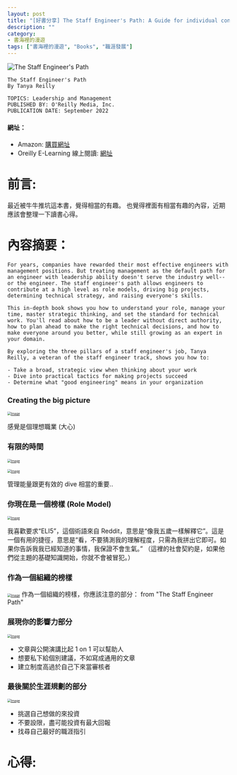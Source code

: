```yaml
---
layout: post
title: "[好書分享] The Staff Engineer's Path: A Guide for individual contributors navigating growth and change"
description: ""
category: 
- 書海裡的漫遊
tags: ["書海裡的漫遊", "Books", "職涯發展"]
---
```


![The Staff Engineer's Path](../images/2022/400w.jpeg)



```
The Staff Engineer's Path
By Tanya Reilly

TOPICS: Leadership and Management
PUBLISHED BY: O'Reilly Media, Inc.
PUBLICATION DATE: September 2022
```

#### 網址：

- Amazon: [購買網址](https://www.amazon.com/Staff-Engineers-Path-Individual-Contributors/dp/1098118731)
- Oreilly E-Learning 線上閱讀: [網址](https://learning.oreilly.com/library/view/the-staff-engineers/9781098118723/)

# 前言:

最近被牛牛推坑這本書，覺得相當的有趣。 也覺得裡面有相當有趣的內容，近期應該會整理一下讀書心得。



# 內容摘要：

```
For years, companies have rewarded their most effective engineers with management positions. But treating management as the default path for an engineer with leadership ability doesn't serve the industry well--or the engineer. The staff engineer's path allows engineers to contribute at a high level as role models, driving big projects, determining technical strategy, and raising everyone's skills.

This in-depth book shows you how to understand your role, manage your time, master strategic thinking, and set the standard for technical work. You'll read about how to be a leader without direct authority, how to plan ahead to make the right technical decisions, and how to make everyone around you better, while still growing as an expert in your domain.

By exploring the three pillars of a staff engineer's job, Tanya Reilly, a veteran of the staff engineer track, shows you how to:

- Take a broad, strategic view when thinking about your work
- Dive into practical tactics for making projects succeed
- Determine what "good engineering" means in your organization

```

### Creating the big picture

[<img src="../images/2022/F4tbfaIasAE4MoA.jpg" alt="Image" style="zoom:50%;" />](https://pbs.twimg.com/media/F4tbfaIasAE4MoA.jpg)

感覺是個理想職業 (大心)


### 有限的時間

[<img src="../images/2022/F40tmDPbwAAZixe.jpg" alt="Image" style="zoom:50%;" />](https://pbs.twimg.com/media/F40tmDPbwAAZixe.jpg)

[<img src="../images/2022/F40tmndbgAAscw3.jpg" alt="Image" style="zoom:50%;" />](https://pbs.twimg.com/media/F40tmndbgAAscw3.jpg)

管理能量跟更有效的 dive 相當的重要..


### 你現在是一個榜樣 (Role Model)

[<img src="../images/2022/F5TkEpobsAAd6rt.png" alt="Image" style="zoom:50%;" />](https://pbs.twimg.com/media/F5TkEpobsAAd6rt.png)

我喜歡要求“ELI5”，這個術語來自 Reddit，意思是“像我五歲一樣解釋它”。這是一個有用的捷徑，意思是“看，不要猜測我的理解程度，只需為我拼出它即可。如果你告訴我我已經知道的事情，我保證不會生氣。” （這裡的社會契約是，如果他們從主題的基礎知識開始，你就不會被冒犯。）



### 作為一個組織的榜樣

[<img src="../images/2022/F5To1t7a0AA1xOi.jpg" alt="Image" style="zoom:50%;" />](https://pbs.twimg.com/media/F5To1t7a0AA1xOi.jpg)
作為一個組織的榜樣，你應該注意的部分： from "The Staff Engineer Path"


### 展現你的影響力部分

[<img src="../images/2022/F5ZCpqaa8AA8b3L.png" alt="Image" style="zoom:50%;" />](https://pbs.twimg.com/media/F5ZCpqaa8AA8b3L.png)

- 文章與公開演講比起 1 on 1 可以幫助人
- 想要私下給個別建議，不如寫成通用的文章
- 建立制度高過於自己下來當審核者

### 最後關於生涯規劃的部分

[<img src="../images/2022/F5ZGLhFasAASH3H.png" alt="Image" style="zoom:50%;" />](https://pbs.twimg.com/media/F5ZGLhFasAASH3H.png)

- 挑選自己想做的來投資
- 不要設限，盡可能投資有最大回報
- 找尋自己最好的職涯指引



# 心得:

